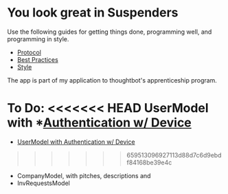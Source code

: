 You look great in Suspenders
============================

Use the following guides for getting things done, programming well, and
programming in style.

* [Protocol](http://github.com/thoughtbot/guides/blob/master/protocol)
* [Best Practices](http://github.com/thoughtbot/guides/blob/master/best-practices)
* [Style](http://github.com/thoughtbot/guides/blob/master/style)

The app is part of my application to thoughtbot's apprenticeship program.

To Do:
<<<<<<< HEAD
UserModel with *[Authentication w/ Device](http://www.railscasts.com/episodes/209-devise-revised)
=======
* [UserModel with Authentication w/ Device](http://www.railscasts.com/episodes/209-devise-revised)
>>>>>>> 659513096927113d88d7c6d9ebdf84168be39e4c
* CompanyModel, with pitches, descriptions and 
* InvRequestsModel


